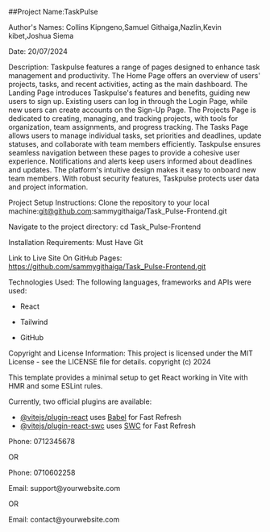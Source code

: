 
##Project Name:TaskPulse

Author's Names: Collins Kipngeno,Samuel Githaiga,Nazlin,Kevin kibet,Joshua Siema

Date: 20/07/2024

Description: Taskpulse features a range of pages designed to enhance task management and productivity. The Home Page offers an overview of users' projects, tasks, and recent activities, acting as the main dashboard. The Landing Page introduces Taskpulse's features and benefits, guiding new users to sign up. Existing users can log in through the Login Page, while new users can create accounts on the Sign-Up Page. The Projects Page is dedicated to creating, managing, and tracking projects, with tools for organization, team assignments, and progress tracking. The Tasks Page allows users to manage individual tasks, set priorities and deadlines, update statuses, and collaborate with team members efficiently. Taskpulse ensures seamless navigation between these pages to provide a cohesive user experience. Notifications and alerts keep users informed about deadlines and updates. The platform's intuitive design makes it easy to onboard new team members. With robust security features, Taskpulse protects user data and project information.


Project Setup Instructions: Clone the repository to your local machine:git@github.com:sammygithaiga/Task_Pulse-Frontend.git

Navigate to the project directory: cd Task_Pulse-Frontend

Installation Requirements: Must Have Git

Link to Live Site On GitHub Pages: https://github.com/sammygithaiga/Task_Pulse-Frontend.git

Technologies Used:
The following languages, frameworks and APIs were used:

  * React

  * Tailwind

  * GitHub



Copyright and License Information: This project is licensed under the MIT License - see the LICENSE file for details. copyright (c) 2024

This template provides a minimal setup to get React working in Vite with HMR and some ESLint rules.

Currently, two official plugins are available:

- [@vitejs/plugin-react](https://github.com/vitejs/vite-plugin-react/blob/main/packages/plugin-react/README.md) uses [Babel](https://babeljs.io/) for Fast Refresh
- [@vitejs/plugin-react-swc](https://github.com/vitejs/vite-plugin-react-swc) uses [SWC](https://swc.rs/) for Fast Refresh





<div className="text-center mb-2">
          <p>Phone: 0712345678</p> OR
          <p>Phone: 0710602258</p>
          <p>Email: support@yourwebsite.com</p> OR
          <p>Email: contact@yourwebsite.com</p>
        </div>

